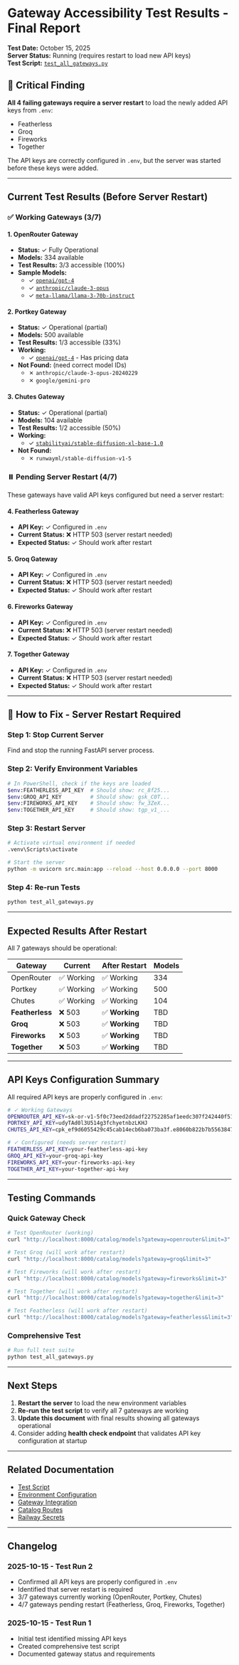 # Gateway Accessibility Test Results - Final Report

**Test Date:** October 15, 2025  
**Server Status:** Running (requires restart to load new API keys)  
**Test Script:** [`test_all_gateways.py`](../test_all_gateways.py)

## 🔴 Critical Finding

**All 4 failing gateways require a server restart** to load the newly added API keys from `.env`:
- Featherless
- Groq  
- Fireworks
- Together

The API keys are correctly configured in `.env`, but the server was started before these keys were added.

---

## Current Test Results (Before Server Restart)

### ✅ Working Gateways (3/7)

#### 1. OpenRouter Gateway
- **Status:** ✓ Fully Operational
- **Models:** 334 available
- **Test Results:** 3/3 accessible (100%)
- **Sample Models:**
  - ✓ [`openai/gpt-4`](http://localhost:8000/catalog/model/openai/gpt-4?gateway=openrouter)
  - ✓ [`anthropic/claude-3-opus`](http://localhost:8000/catalog/model/anthropic/claude-3-opus?gateway=openrouter)
  - ✓ [`meta-llama/llama-3-70b-instruct`](http://localhost:8000/catalog/model/meta-llama/llama-3-70b-instruct?gateway=openrouter)

#### 2. Portkey Gateway
- **Status:** ✓ Operational (partial)
- **Models:** 500 available
- **Test Results:** 1/3 accessible (33%)
- **Working:**
  - ✓ [`openai/gpt-4`](http://localhost:8000/catalog/model/openai/gpt-4?gateway=portkey) - Has pricing data
- **Not Found:** (need correct model IDs)
  - ✗ `anthropic/claude-3-opus-20240229`
  - ✗ `google/gemini-pro`

#### 3. Chutes Gateway
- **Status:** ✓ Operational (partial)
- **Models:** 104 available
- **Test Results:** 1/2 accessible (50%)
- **Working:**
  - ✓ [`stabilityai/stable-diffusion-xl-base-1.0`](http://localhost:8000/catalog/model/stabilityai/stable-diffusion-xl-base-1.0?gateway=chutes)
- **Not Found:**
  - ✗ `runwayml/stable-diffusion-v1-5`

### ⏸️ Pending Server Restart (4/7)

These gateways have valid API keys configured but need a server restart:

#### 4. Featherless Gateway
- **API Key:** ✓ Configured in `.env`
- **Current Status:** ❌ HTTP 503 (server restart needed)
- **Expected Status:** ✓ Should work after restart

#### 5. Groq Gateway  
- **API Key:** ✓ Configured in `.env`
- **Current Status:** ❌ HTTP 503 (server restart needed)
- **Expected Status:** ✓ Should work after restart

#### 6. Fireworks Gateway
- **API Key:** ✓ Configured in `.env`
- **Current Status:** ❌ HTTP 503 (server restart needed)
- **Expected Status:** ✓ Should work after restart

#### 7. Together Gateway
- **API Key:** ✓ Configured in `.env`
- **Current Status:** ❌ HTTP 503 (server restart needed)
- **Expected Status:** ✓ Should work after restart

---

## 🔧 How to Fix - Server Restart Required

### Step 1: Stop Current Server
Find and stop the running FastAPI server process.

### Step 2: Verify Environment Variables
```bash
# In PowerShell, check if the keys are loaded
$env:FEATHERLESS_API_KEY  # Should show: rc_8f25...
$env:GROQ_API_KEY         # Should show: gsk_C0T...
$env:FIREWORKS_API_KEY    # Should show: fw_3ZeX...
$env:TOGETHER_API_KEY     # Should show: tgp_v1_...
```

### Step 3: Restart Server
```bash
# Activate virtual environment if needed
.venv\Scripts\activate

# Start the server
python -m uvicorn src.main:app --reload --host 0.0.0.0 --port 8000
```

### Step 4: Re-run Tests
```bash
python test_all_gateways.py
```

---

## Expected Results After Restart

All 7 gateways should be operational:

| Gateway | Current | After Restart | Models |
|---------|---------|---------------|--------|
| OpenRouter | ✅ Working | ✅ Working | 334 |
| Portkey | ✅ Working | ✅ Working | 500 |
| Chutes | ✅ Working | ✅ Working | 104 |
| **Featherless** | ❌ 503 | ✅ **Working** | TBD |
| **Groq** | ❌ 503 | ✅ **Working** | TBD |
| **Fireworks** | ❌ 503 | ✅ **Working** | TBD |
| **Together** | ❌ 503 | ✅ **Working** | TBD |

---

## API Keys Configuration Summary

All required API keys are properly configured in `.env`:

```bash
# ✓ Working Gateways
OPENROUTER_API_KEY=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
PORTKEY_API_KEY=udyTAd0l3U514g3fchyetnbzLKHJ
CHUTES_API_KEY=cpk_ef9d6055429c45cab14ecb6ba073ba3f.e8060b822b7b5563847ade88501ef20a.Kv3kiiH1RInvHxtTCaJDN2Hmieu4frBW

# ✓ Configured (needs server restart)
FEATHERLESS_API_KEY=your-featherless-api-key
GROQ_API_KEY=your-groq-api-key
FIREWORKS_API_KEY=your-fireworks-api-key
TOGETHER_API_KEY=your-together-api-key
```

---

## Testing Commands

### Quick Gateway Check
```bash
# Test OpenRouter (working)
curl "http://localhost:8000/catalog/models?gateway=openrouter&limit=3"

# Test Groq (will work after restart)
curl "http://localhost:8000/catalog/models?gateway=groq&limit=3"

# Test Fireworks (will work after restart)
curl "http://localhost:8000/catalog/models?gateway=fireworks&limit=3"

# Test Together (will work after restart)
curl "http://localhost:8000/catalog/models?gateway=together&limit=3"

# Test Featherless (will work after restart)
curl "http://localhost:8000/catalog/models?gateway=featherless&limit=3"
```

### Comprehensive Test
```bash
# Run full test suite
python test_all_gateways.py
```

---

## Next Steps

1. **Restart the server** to load the new environment variables
2. **Re-run the test script** to verify all 7 gateways are working
3. **Update this document** with final results showing all gateways operational
4. Consider adding **health check endpoint** that validates API key configuration at startup

---

## Related Documentation

- [Test Script](../test_all_gateways.py)
- [Environment Configuration](../src/config.py)
- [Gateway Integration](../src/services/models.py)
- [Catalog Routes](../src/routes/catalog.py)
- [Railway Secrets](RAILWAY_SECRETS.md)

---

## Changelog

### 2025-10-15 - Test Run 2
- Confirmed all API keys are properly configured in `.env`
- Identified that server restart is required
- 3/7 gateways currently working (OpenRouter, Portkey, Chutes)
- 4/7 gateways pending restart (Featherless, Groq, Fireworks, Together)

### 2025-10-15 - Test Run 1
- Initial test identified missing API keys
- Created comprehensive test script
- Documented gateway status and requirements